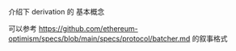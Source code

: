 介绍下 derivation 的 基本概念

可以参考 https://github.com/ethereum-optimism/specs/blob/main/specs/protocol/batcher.md 的叙事格式  
